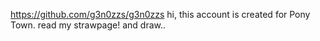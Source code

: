 https://github.com/g3n0zzs/g3n0zzs
hi, this account is created for Pony Town.
read my strawpage!
and draw..
